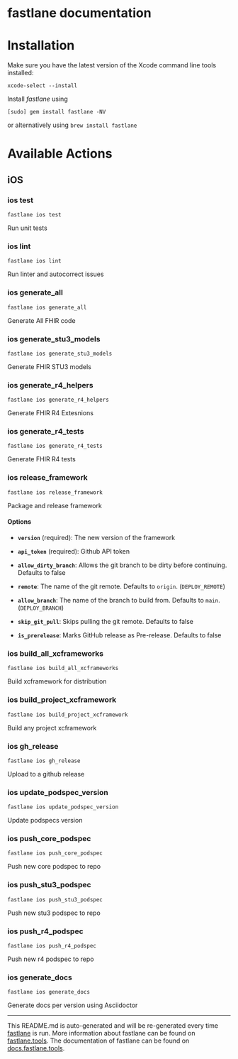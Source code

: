 fastlane documentation
================
# Installation

Make sure you have the latest version of the Xcode command line tools installed:

```
xcode-select --install
```

Install _fastlane_ using
```
[sudo] gem install fastlane -NV
```
or alternatively using `brew install fastlane`

# Available Actions
## iOS
### ios test
```
fastlane ios test
```
Run unit tests
### ios lint
```
fastlane ios lint
```
Run linter and autocorrect issues
### ios generate_all
```
fastlane ios generate_all
```
Generate All FHIR code
### ios generate_stu3_models
```
fastlane ios generate_stu3_models
```
Generate FHIR STU3 models
### ios generate_r4_helpers
```
fastlane ios generate_r4_helpers
```
Generate FHIR R4 Extesnions
### ios generate_r4_tests
```
fastlane ios generate_r4_tests
```
Generate FHIR R4 tests
### ios release_framework
```
fastlane ios release_framework
```
Package and release framework

#### Options

 * **`version`** (required): The new version of the framework

 * **`api_token`** (required): Github API token

 * **`allow_dirty_branch`**: Allows the git branch to be dirty before continuing. Defaults to false

 * **`remote`**: The name of the git remote. Defaults to `origin`. (`DEPLOY_REMOTE`)

 * **`allow_branch`**: The name of the branch to build from. Defaults to `main`. (`DEPLOY_BRANCH`)

 * **`skip_git_pull`**: Skips pulling the git remote. Defaults to false

 * **`is_prerelease`**: Marks GitHub release as Pre-release. Defaults to false
### ios build_all_xcframeworks
```
fastlane ios build_all_xcframeworks
```
Build xcframework for distribution
### ios build_project_xcframework
```
fastlane ios build_project_xcframework
```
Build any project xcframework
### ios gh_release
```
fastlane ios gh_release
```
Upload to a github release
### ios update_podspec_version
```
fastlane ios update_podspec_version
```
Update podspecs version
### ios push_core_podspec
```
fastlane ios push_core_podspec
```
Push new core podspec to repo
### ios push_stu3_podspec
```
fastlane ios push_stu3_podspec
```
Push new stu3 podspec to repo
### ios push_r4_podspec
```
fastlane ios push_r4_podspec
```
Push new r4 podspec to repo
### ios generate_docs
```
fastlane ios generate_docs
```
Generate docs per version using Asciidoctor

----

This README.md is auto-generated and will be re-generated every time [fastlane](https://fastlane.tools) is run.
More information about fastlane can be found on [fastlane.tools](https://fastlane.tools).
The documentation of fastlane can be found on [docs.fastlane.tools](https://docs.fastlane.tools).
